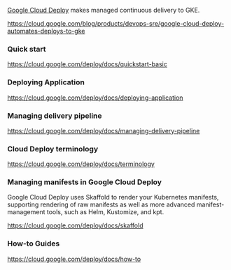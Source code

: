 [Google Cloud Deploy](https://cloud.google.com/deploy) makes managed continuous delivery to GKE.  


https://cloud.google.com/blog/products/devops-sre/google-cloud-deploy-automates-deploys-to-gke

### Quick start

https://cloud.google.com/deploy/docs/quickstart-basic

### Deploying Application

https://cloud.google.com/deploy/docs/deploying-application



### Managing delivery pipeline

https://cloud.google.com/deploy/docs/managing-delivery-pipeline


### Cloud Deploy terminology

https://cloud.google.com/deploy/docs/terminology


### Managing manifests in Google Cloud Deploy 


Google Cloud Deploy uses Skaffold to render your Kubernetes manifests, supporting rendering of raw manifests as well as more advanced manifest-management tools, such as Helm, Kustomize, and kpt.

https://cloud.google.com/deploy/docs/skaffold


### How-to Guides

https://cloud.google.com/deploy/docs/how-to